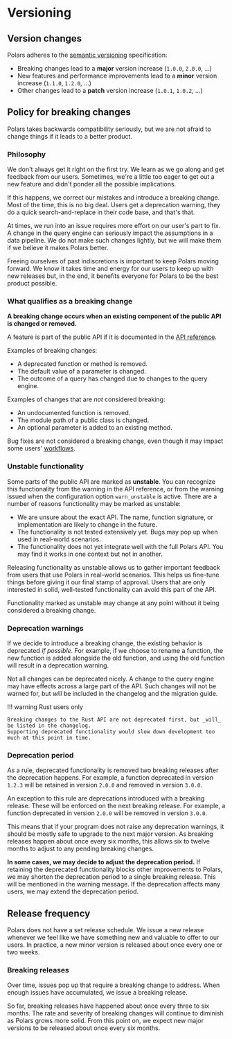 # Versioning

## Version changes

Polars adheres to the [semantic versioning](https://semver.org/) specification:

- Breaking changes lead to a **major** version increase (`1.0.0`, `2.0.0`, ...)
- New features and performance improvements lead to a **minor** version increase (`1.1.0`, `1.2.0`, ...)
- Other changes lead to a **patch** version increase (`1.0.1`, `1.0.2`, ...)

## Policy for breaking changes

Polars takes backwards compatibility seriously, but we are not afraid to change things if it leads to a better product.

### Philosophy

We don't always get it right on the first try.
We learn as we go along and get feedback from our users.
Sometimes, we're a little too eager to get out a new feature and didn't ponder all the possible implications.

If this happens, we correct our mistakes and introduce a breaking change.
Most of the time, this is no big deal.
Users get a deprecation warning, they do a quick search-and-replace in their code base, and that's that.

At times, we run into an issue requires more effort on our user's part to fix.
A change in the query engine can seriously impact the assumptions in a data pipeline.
We do not make such changes lightly, but we will make them if we believe it makes Polars better.

Freeing ourselves of past indiscretions is important to keep Polars moving forward.
We know it takes time and energy for our users to keep up with new releases but, in the end, it benefits everyone for Polars to be the best product possible.

### What qualifies as a breaking change

**A breaking change occurs when an existing component of the public API is changed or removed.**

A feature is part of the public API if it is documented in the [API reference](https://docs.pola.rs/py-polars/html/reference/index.html).

Examples of breaking changes:

- A deprecated function or method is removed.
- The default value of a parameter is changed.
- The outcome of a query has changed due to changes to the query engine.

Examples of changes that are _not_ considered breaking:

- An undocumented function is removed.
- The module path of a public class is changed.
- An optional parameter is added to an existing method.

Bug fixes are not considered a breaking change, even though it may impact some users' [workflows](https://xkcd.com/1172/).

### Unstable functionality

Some parts of the public API are marked as **unstable**.
You can recognize this functionality from the warning in the API reference, or from the warning issued when the configuration option `warn_unstable` is active.
There are a number of reasons functionality may be marked as unstable:

- We are unsure about the exact API. The name, function signature, or implementation are likely to change in the future.
- The functionality is not tested extensively yet. Bugs may pop up when used in real-world scenarios.
- The functionality does not yet integrate well with the full Polars API. You may find it works in one context but not in another.

Releasing functionality as unstable allows us to gather important feedback from users that use Polars in real-world scenarios.
This helps us fine-tune things before giving it our final stamp of approval.
Users that are only interested in solid, well-tested functionality can avoid this part of the API.

Functionality marked as unstable may change at any point without it being considered a breaking change.

### Deprecation warnings

If we decide to introduce a breaking change, the existing behavior is deprecated _if possible_.
For example, if we choose to rename a function, the new function is added alongside the old function, and using the old function will result in a deprecation warning.

Not all changes can be deprecated nicely.
A change to the query engine may have effects across a large part of the API.
Such changes will not be warned for, but _will_ be included in the changelog and the migration guide.

!!! warning Rust users only

    Breaking changes to the Rust API are not deprecated first, but _will_ be listed in the changelog.
    Supporting deprecated functionality would slow down development too much at this point in time.

### Deprecation period

As a rule, deprecated functionality is removed two breaking releases after the deprecation happens.
For example, a function deprecated in version `1.2.3` will be retained in version `2.0.0` and removed in version `3.0.0`.

An exception to this rule are deprecations introduced with a breaking release.
These will be enforced on the next breaking release.
For example, a function deprecated in version `2.0.0` will be removed in version `3.0.0`.

This means that if your program does not raise any deprecation warnings, it should be mostly safe to upgrade to the next major version.
As breaking releases happen about once every six months, this allows six to twelve months to adjust to any pending breaking changes.

**In some cases, we may decide to adjust the deprecation period.**
If retaining the deprecated functionality blocks other improvements to Polars, we may shorten the deprecation period to a single breaking release. This will be mentioned in the warning message.
If the deprecation affects many users, we may extend the deprecation period.

## Release frequency

Polars does not have a set release schedule.
We issue a new release whenever we feel like we have something new and valuable to offer to our users.
In practice, a new minor version is released about once every one or two weeks.

### Breaking releases

Over time, issues pop up that require a breaking change to address.
When enough issues have accumulated, we issue a breaking release.

So far, breaking releases have happened about once every three to six months.
The rate and severity of breaking changes will continue to diminish as Polars grows more solid.
From this point on, we expect new major versions to be released about once every six months.
